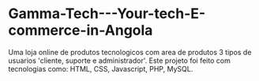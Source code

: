 # Gamma-Tech---Your-tech-E-commerce-in-Angola
Uma loja online de produtos tecnologicos com area de produtos 3 tipos de usuarios 'cliente, suporte e administrador'. Este projeto foi feito com tecnologias como: HTML, CSS, Javascript, PHP, MySQL.
